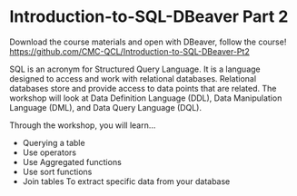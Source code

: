 # Introduction-to-SQL-DBeaver Part 2
Download the course materials and open with DBeaver, follow the course!
https://github.com/CMC-QCL/Introduction-to-SQL-DBeaver-Pt2

SQL is an acronym for Structured Query Language. It is a language designed to access and work with relational databases. Relational databases store and provide access to data points that are related. The workshop will look at Data Definition Language (DDL), Data Manipulation Language (DML), and Data Query Language (DQL).

 

Through the workshop, you will learn…

- Querying a table
- Use operators
- Use Aggregated functions
- Use sort functions
- Join tables
To extract specific data from your database
